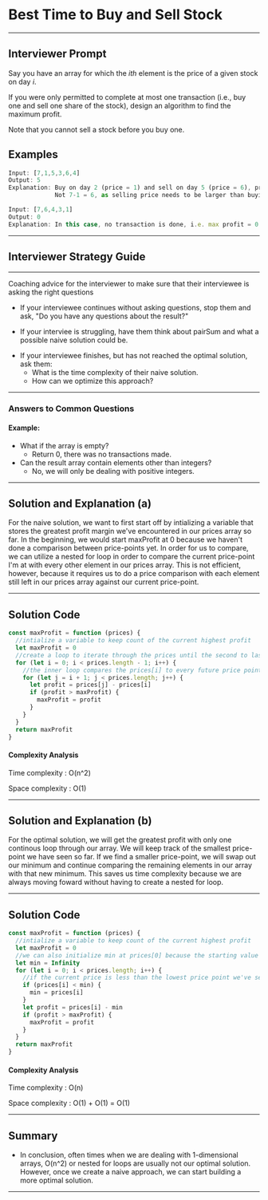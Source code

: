 # Best Time to Buy and Sell Stock

---

## Interviewer Prompt

Say you have an array for which the _ith_ element is the price of a given stock on day _i_.

If you were only permitted to complete at most one transaction (i.e., buy one and sell one share of the stock), design an algorithm to find the maximum profit.

Note that you cannot sell a stock before you buy one.

## Examples

```javascript
Input: [7,1,5,3,6,4]
Output: 5
Explanation: Buy on day 2 (price = 1) and sell on day 5 (price = 6), profit = 6-1 = 5.
             Not 7-1 = 6, as selling price needs to be larger than buying price.

Input: [7,6,4,3,1]
Output: 0
Explanation: In this case, no transaction is done, i.e. max profit = 0.
```

---

## Interviewer Strategy Guide

---

Coaching advice for the interviewer to make sure that their interviewee is asking the right questions

- If your interviewee continues without asking questions, stop them and ask, "Do you have any questions about the result?"

- If your interviee is struggling, have them think about pairSum and what a possible naive solution could be.

* If your interviewee finishes, but has not reached the optimal solution, ask them:
  - What is the time complexity of their naive solution.
  - How can we optimize this approach?

---

### Answers to Common Questions

#### Example:

- What if the array is empty?
  - Return 0, there was no transactions made.
- Can the result array contain elements other than integers?
  - No, we will only be dealing with positive integers.

---

## Solution and Explanation (a)

For the naive solution, we want to first start off by intializing a variable that stores the greatest profit margin we've encountered in our prices array so far. In the beginning, we would start maxProfit at 0 because we haven't done a comparison between price-points yet. In order for us to compare, we can utilize a nested for loop in order to compare the current price-point I'm at with every other element in our prices array. This is not efficient, however, because it requires us to do a price comparison with each element still left in our prices array against our current price-point.

---

## Solution Code

```javascript
const maxProfit = function (prices) {
  //intialize a variable to keep count of the current highest profit
  let maxProfit = 0
  //create a loop to iterate through the prices until the second to last element
  for (let i = 0; i < prices.length - 1; i++) {
    //the inner loop compares the prices[i] to every future price point to see if there is a higher profit
    for (let j = i + 1; j < prices.length; j++) {
      let profit = prices[j] - prices[i]
      if (profit > maxProfit) {
        maxProfit = profit
      }
    }
  }
  return maxProfit
}
```

#### Complexity Analysis

Time complexity : O(n^2)

Space complexity : O(1)

---

## Solution and Explanation (b)

For the optimal solution, we will get the greatest profit with only one continous loop through our array. We will keep track of the smallest price-point we have seen so far. If we find a smaller price-point, we will swap out our minimum and continue comparing the remaining elements in our array with that new minimum. This saves us time complexity because we are always moving foward without having to create a nested for loop.

---

## Solution Code

```javascript
const maxProfit = function (prices) {
  //intialize a variable to keep count of the current highest profit
  let maxProfit = 0
  //we can also initialize min at prices[0] because the starting value of min will most likely be reassigned when we see a lower price-point
  let min = Infinity
  for (let i = 0; i < prices.length; i++) {
    //if the current price is less than the lowest price point we've seen so far, reassign the min
    if (prices[i] < min) {
      min = prices[i]
    }
    let profit = prices[i] - min
    if (profit > maxProfit) {
      maxProfit = profit
    }
  }
  return maxProfit
}
```

#### Complexity Analysis

Time complexity : O(n)

Space complexity : O(1) + O(1) = O(1)

---

## Summary

- In conclusion, often times when we are dealing with 1-dimensional arrays, O(n^2) or nested for loops are usually not our optimal solution. However, once we create a naive approach, we can start building a more optimal solution.

---
